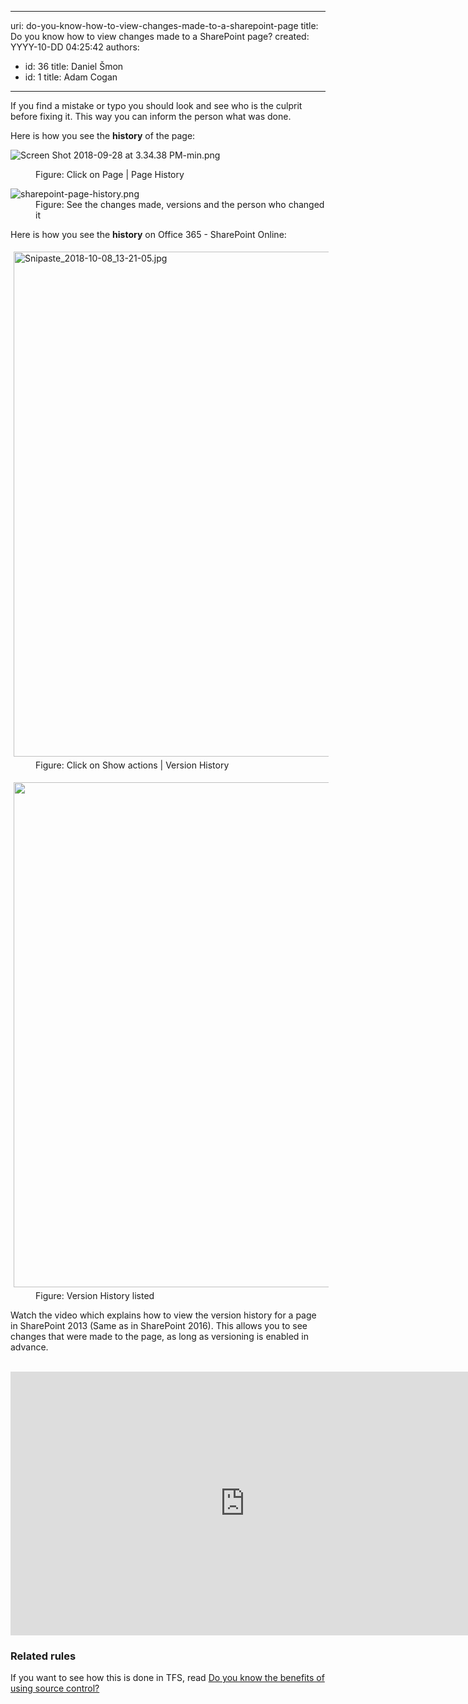 

---
uri: do-you-know-how-to-view-changes-made-to-a-sharepoint-page
title: Do you know how to view changes made to a SharePoint page?
created: YYYY-10-DD 04:25:42
authors:
  - id: 36
    title: Daniel Šmon
  - id: 1
    title: Adam Cogan
---




<span class='intro'> <p> If you find a 
   mistake or typo you should look and see who is the culprit before fixing it. This way you can inform the person what was done.<br></p><p>Here is how you see the 
   <b>history</b> of the page&#58;<br></p><dl class="image"><dt>
      <img src="/PublishingImages/Screen%20Shot%202018-09-28%20at%203.34.38%20PM-min.png" alt="Screen Shot 2018-09-28 at 3.34.38 PM-min.png" />
   </dt><dd>Figure&#58; Click on Page | Page History</dd></dl><dl class="image"><dt>
      <img src="/PublishingImages/sharepoint-page-history.png" alt="sharepoint-page-history.png" />​</dt><dd>Figure&#58; See the changes made, versions and the​ person who changed it<br></dd></dl><p>Here is how you see the&#160;<strong>history</strong> on&#160;Office 365 - SharePoint Online&#58;</p><dl class="image"><dt>
      <img src="/SiteAssets/how-to-view-changes-made-to-a-sharepoint-page/Snipaste_2018-10-08_13-21-05.jpg" alt="Snipaste_2018-10-08_13-21-05.jpg" style="margin&#58;5px;width&#58;808px;" />
   </dt><dd>Figure&#58; Click on Show actions |&#160;Version&#160;History<br></dd></dl><dl class="image"><dt>    
      <img src="/SiteAssets/how-to-view-changes-made-to-a-sharepoint-page/Snipaste_2018-10-08_13-22-46.jpg" alt="" style="margin&#58;5px;width&#58;808px;" /><br></dt><dd>Figure&#58; Version&#160;History listed<br></dd></dl> </span>

<p>Watch the video which explains how to view the version history for a page in SharePoint 2013 (Same as in SharePoint 2016). This allows you to see changes that were made to the page, as long as versioning is enabled in advance.<br></p><p>​​<iframe width="750" height="422" src="https&#58;//www.youtube.com/embed/ump_dgj6cq4" frameborder="0"></iframe> <br></p><h3>Related rules</h3><p>If you want to see how this is done in TFS, read&#160;<a href="https&#58;//www.ssw.com.au/ssw/Standards/Rules/RulesToBetterSourceControlwithTFS.aspx#UsingSourceControl">Do you know the benefits of using source control?</a>​<br></p>


